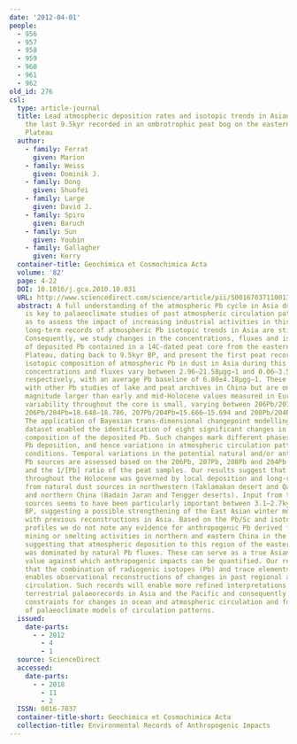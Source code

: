 ```yaml
---
date: '2012-04-01'
people:
  - 956
  - 957
  - 958
  - 959
  - 960
  - 961
  - 962
old_id: 276
csl:
  type: article-journal
  title: Lead atmospheric deposition rates and isotopic trends in Asian dust during
    the last 9.5kyr recorded in an ombrotrophic peat bog on the eastern Qinghai–Tibetan
    Plateau
  author:
    - family: Ferrat
      given: Marion
    - family: Weiss
      given: Dominik J.
    - family: Dong
      given: Shuofei
    - family: Large
      given: David J.
    - family: Spiro
      given: Baruch
    - family: Sun
      given: Youbin
    - family: Gallagher
      given: Kerry
  container-title: Geochimica et Cosmochimica Acta
  volume: '82'
  page: 4-22
  DOI: 10.1016/j.gca.2010.10.031
  URL: http://www.sciencedirect.com/science/article/pii/S0016703711001384
  abstract: A full understanding of the atmospheric Pb cycle in Asia during the Holocene
    is key to palaeoclimate studies of past atmospheric circulation patterns, as well
    as to assess the impact of increasing industrial activities in this region. However,
    long-term records of atmospheric Pb isotopic trends in Asia are still sparse.
    Consequently, we study changes in the concentrations, fluxes and isotopic signature
    of deposited Pb contained in a 14C-dated peat core from the eastern Qinghai–Tibetan
    Plateau, dating back to 9.5kyr BP, and present the first peat record of the changing
    isotopic composition of atmospheric Pb in dust in Asia during this time. Lead
    concentrations and fluxes vary between 2.96–21.58μgg−1 and 0.06–3.52mgm−2y−1,
    respectively, with an average Pb baseline of 6.80±4.18μgg−1. These values agree
    with other Pb studies of lake and peat archives in China but are one order of
    magnitude larger than early and mid-Holocene values measured in Europe. Lead isotopic
    variability throughout the core is small, varying between 206Pb/207Pb=1.190–1.197,
    206Pb/204Pb=18.648–18.786, 207Pb/204Pb=15.666–15.694 and 208Pb/204Pb=38.890–39.090.
    The application of Bayesian trans-dimensional changepoint modelling to the Pb
    dataset enabled the identification of eight significant changes in the isotopic
    composition of the deposited Pb. Such changes mark different phases of atmospheric
    Pb deposition, and hence variations in atmospheric circulation patterns and environmental
    conditions. Temporal variations in the potential natural and/or anthropogenic
    Pb sources are assessed based on the 206Pb, 207Pb, 208Pb and 204Pb isotopic composition
    and the 1/[Pb] ratio of the peat samples. Our results suggest that Pb deposition
    throughout the Holocene was governed by local deposition and long-range input
    from natural dust sources in northwestern (Taklamakan desert and Qaidam basin)
    and northern China (Badain Jaran and Tengger deserts). Input from the northern
    sources seems to have been particularly important between 3.1–2.7kyr BP and 1.7–0.9kyr
    BP, suggesting a possible strengthening of the East Asian winter monsoon, in agreement
    with previous reconstructions in Asia. Based on the Pb/Sc and isotopic composition
    profiles we do not note any evidence for anthropogenic Pb derived from the thriving
    mining or smelting activities in northern and eastern China in the last few millennia,
    suggesting that atmospheric deposition to this region of the eastern Tibetan Plateau
    was dominated by natural Pb fluxes. These can serve as a true Asian “background”
    value against which anthropogenic impacts can be quantified. Our results confirm
    that the combination of radiogenic isotopes (Pb) and trace elements in peat bogs
    enables observational reconstructions of changes in past regional atmospheric
    circulation. Such records will enable more refined interpretations of marine and
    terrestrial palaeorecords in Asia and the Pacific and consequently provide further
    constraints for changes in ocean and atmospheric circulation and for the testing
    of palaeoclimate models of circulation patterns.
  issued:
    date-parts:
      - - 2012
        - 4
        - 1
  source: ScienceDirect
  accessed:
    date-parts:
      - - 2018
        - 11
        - 2
  ISSN: 0016-7037
  container-title-short: Geochimica et Cosmochimica Acta
  collection-title: Environmental Records of Anthropogenic Impacts
---
```

